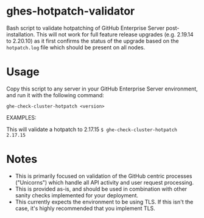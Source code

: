 # ghes-hotpatch-validator
Bash script to validate hotpatching of GitHub Enterprise Server post-installation. This will not work for full feature release upgrades (e.g. 2.19.14 to 2.20.10) as it first confirms the status of the upgrade based on the `hotpatch.log` file which should be present on all nodes.

# Usage

Copy this script to any server in your GitHub Enterprise Server environment, and run it with the following command:

`ghe-check-cluster-hotpatch <version>`

EXAMPLES:

   This will validate a hotpatch to 2.17.15
     `$ ghe-check-cluster-hotpatch 2.17.15`

# Notes

- This is primarily focused on validation of the GitHub centric processes ("Unicorns") which handle all API activity and user request processing.
- This is provided as-is, and should be used in combination with other sanity checks implemented for your deployment.
- This currently expects the environment to be using TLS. If this isn't the case, it's highly recommended that you implement TLS.
